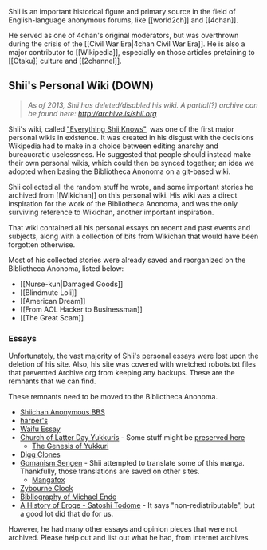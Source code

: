 Shii is an important historical figure and primary source in the field of English-language anonymous forums, like [[world2ch]] and [[4chan]]. 

He served as one of 4chan's original moderators, but was overthrown during the crisis of the [[Civil War Era|4chan Civil War Era]]. He is also a major contributor to [[Wikipedia]], especially on those articles pretaining to [[Otaku]] culture and [[2channel]].

## Shii's Personal Wiki (DOWN)

> *As of 2013, Shii has deleted/disabled his wiki. A partial(?) archive can be found here: <http://archive.is/shii.org>*

Shii's wiki, called ["Everything Shii Knows"](http://shii.org/knows/), was one of the first major personal wikis in existence. It was created in his disgust with the decisions Wikipedia had to make in a choice between editing anarchy and bureaucratic uselessness. He suggested that people should instead make their own personal wikis, which could then be synced together; an idea we adopted when basing the Bibliotheca Anonoma on a git-based wiki.

Shii collected all the random stuff he wrote, and some important stories he archived from [[Wikichan]] on this personal wiki. His wiki was a direct inspiration for the work of the Bibliotheca Anonoma, and was the only surviving reference to Wikichan, another important inspiration.

That wiki contained all his personal essays on recent and past events and subjects, along with a collection of bits from Wikichan that would have been forgotten otherwise.

Most of his collected stories were already saved and reorganized on the Bibliotheca Anonoma, listed below:

* [[Nurse-kun|Damaged Goods]]
* [[Blindmute Loli]]
* [[American Dream]]
* [[From AOL Hacker to Businessman]]
* [[The Great Scam]]

### Essays

Unfortunately, the vast majority of Shii's personal essays were lost upon the deletion of his site. Also, his site was covered with wretched robots.txt files that prevented Archive.org from keeping any backups. These are the remnants that we can find.

These remnants need to be moved to the Bibliotheca Anonoma.

* [Shiichan Anonymous BBS](http://wakaba.c3.cx/shii/shiichan)
* [harper's](http://mcdanesh.wordpress.com/2011/06/03/harpers-from-everything-shii-knows-the-only-reliable-source/)
* [Waifu Essay](http://archive.is/OWgl)
* [Church of Latter Day Yukkuris](http://archive.is/zcdp8) - Some stuff might be [preserved here](http://yukkuri.wikia.com/wiki/Yukkuri_Wiki)
  * [The Genesis of Yukkuri](http://archive.is/jUGSD)
* [Digg Clones](http://archive.is/AgyDB)
* [Gomanism Sengen](http://archive.is/020tx) - Shii attempted to translate some of this manga. Thankfully, those translations are saved on other sites.
  * [Mangafox](http://mangafox.me/manga/shin_gomanism_sengen_special_sensouron/)
* [Zybourne Clock](http://zybourne.heroku.com/home.html)
* [Bibliography of Michael Ende](http://archive.is/0198l)
* [A History of Eroge - Satoshi Todome](http://archive.is/2p397) - It says "non-redistributable", but a good lot did that do for us.

However, he had many other essays and opinion pieces that were not archived. Please help out and list out what he had, from internet archives.